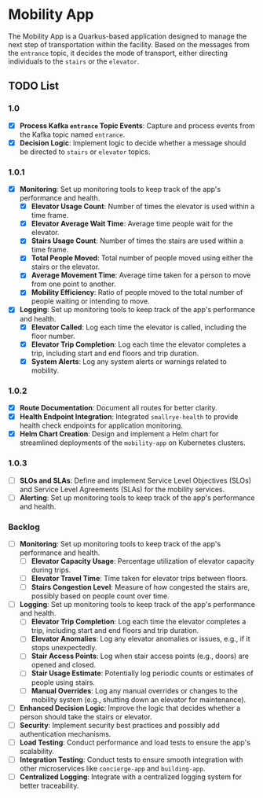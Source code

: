 # Mobility App

The Mobility App is a Quarkus-based application designed to manage the next step of transportation within the facility. Based on the messages from the `entrance` topic, it decides the mode of transport, either directing individuals to the `stairs` or the `elevator`.

## TODO List
### 1.0
- [X] **Process Kafka `entrance` Topic Events**: Capture and process events from the Kafka topic named `entrance`.
- [X] **Decision Logic**: Implement logic to decide whether a message should be directed to `stairs` or `elevator` topics.
### 1.0.1
- [X] **Monitoring**: Set up monitoring tools to keep track of the app's performance and health.
  - [X] **Elevator Usage Count**: Number of times the elevator is used within a time frame.
  - [X] **Elevator Average Wait Time**: Average time people wait for the elevator.
  - [X] **Stairs Usage Count**: Number of times the stairs are used within a time frame.
  - [X] **Total People Moved**: Total number of people moved using either the stairs or the elevator.
  - [X] **Average Movement Time**: Average time taken for a person to move from one point to another.
  - [X] **Mobility Efficiency**: Ratio of people moved to the total number of people waiting or intending to move.
- [X] **Logging**: Set up monitoring tools to keep track of the app's performance and health.
  - [X] **Elevator Called**: Log each time the elevator is called, including the floor number.
  - [X] **Elevator Trip Completion**: Log each time the elevator completes a trip, including start and end floors and trip duration.
  - [X] **System Alerts**: Log any system alerts or warnings related to mobility.
### 1.0.2
- [X] **Route Documentation**: Document all routes for better clarity.
- [X] **Health Endpoint Integration**: Integrated `smallrye-health` to provide health check endpoints for application monitoring.
- [X] **Helm Chart Creation**: Design and implement a Helm chart for streamlined deployments of the `mobility-app` on Kubernetes clusters.
### 1.0.3
- [ ] **SLOs and SLAs**: Define and implement Service Level Objectives (SLOs) and Service Level Agreements (SLAs) for the mobility services.
- [ ] **Alerting**: Set up monitoring tools to keep track of the app's performance and health.

### Backlog
- [ ] **Monitoring**: Set up monitoring tools to keep track of the app's performance and health.
  - [ ] **Elevator Capacity Usage**: Percentage utilization of elevator capacity during trips.
  - [ ] **Elevator Travel Time**: Time taken for elevator trips between floors.
  - [ ] **Stairs Congestion Level**: Measure of how congested the stairs are, possibly based on people count over time.
- [ ] **Logging**: Set up monitoring tools to keep track of the app's performance and health. 
  - [ ] **Elevator Trip Completion**: Log each time the elevator completes a trip, including start and end floors and trip duration.
  - [ ] **Elevator Anomalies**: Log any elevator anomalies or issues, e.g., if it stops unexpectedly.
  - [ ] **Stair Access Points**: Log when stair access points (e.g., doors) are opened and closed.
  - [ ] **Stair Usage Estimate**: Potentially log periodic counts or estimates of people using stairs.
  - [ ] **Manual Overrides**: Log any manual overrides or changes to the mobility system (e.g., shutting down an elevator for maintenance).
- [ ] **Enhanced Decision Logic**: Improve the logic that decides whether a person should take the stairs or elevator.
- [ ] **Security**: Implement security best practices and possibly add authentication mechanisms.
- [ ] **Load Testing**: Conduct performance and load tests to ensure the app's scalability.
- [ ] **Integration Testing**: Conduct tests to ensure smooth integration with other microservices like `concierge-app` and `building-app`.
- [ ] **Centralized Logging**: Integrate with a centralized logging system for better traceability.
